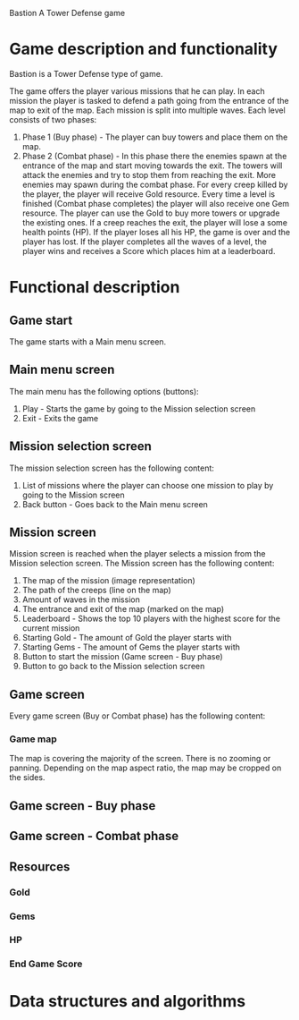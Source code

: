 Bastion 
A Tower Defense game

# Game description and functionality
Bastion is a Tower Defense type of game.

The game offers the player various missions that he can play. 
In each mission the player is tasked to defend a path going from the entrance of the map to exit of the map.
Each mission is split into multiple waves. Each level consists of two phases:
1. Phase 1 (Buy phase) - The player can buy towers and place them on the map.
2. Phase 2 (Combat phase) - In this phase there the enemies spawn at the entrance of the map and start moving towards the exit. The towers will attack the enemies and try to stop them from reaching the exit. More enemies may spawn during the combat phase.
For every creep killed by the player, the player will receive Gold resource. 
Every time a level is finished (Combat phase completes) the player will also receive one Gem resource.
The player can use the Gold to buy more towers or upgrade the existing ones.
If a creep reaches the exit, the player will lose a some health points (HP). 
If the player loses all his HP, the game is over and the player has lost.
If the player completes all the waves of a level, the player wins and receives a Score which places him at a leaderboard.

# Functional description

## Game start
The game starts with a Main menu screen. 

## Main menu screen
The main menu has the following options (buttons):
1. Play - Starts the game by going to the Mission selection screen
2. Exit - Exits the game

## Mission selection screen
The mission selection screen has the following content:
1. List of missions where the player can choose one mission to play by going to the Mission screen
2. Back button - Goes back to the Main menu screen

## Mission screen
Mission screen is reached when the player selects a mission from the Mission selection screen.
The Mission screen has the following content:
1. The map of the mission (image representation)
2. The path of the creeps (line on the map)
3. Amount of waves in the mission
4. The entrance and exit of the map (marked on the map)
5. Leaderboard - Shows the top 10 players with the highest score for the current mission
6. Starting Gold - The amount of Gold the player starts with
7. Starting Gems - The amount of Gems the player starts with
8. Button to start the mission (Game screen - Buy phase)
9. Button to go back to the Mission selection screen

## Game screen
Every game screen (Buy or Combat phase) has the following content:

### Game map
The map is covering the majority of the screen. There is no zooming or panning. Depending on the map aspect ratio, the map may be cropped on the sides.


## Game screen - Buy phase


## Game screen - Combat phase

## Resources

### Gold

### Gems

### HP

### End Game Score



# Data structures and algorithms